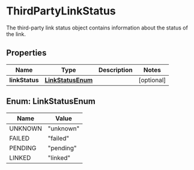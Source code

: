 

# ThirdPartyLinkStatus

The third-party link status object contains information about the status of the link.

## Properties

Name | Type | Description | Notes
------------ | ------------- | ------------- | -------------
**linkStatus** | [**LinkStatusEnum**](#LinkStatusEnum) |  |  [optional]



## Enum: LinkStatusEnum

Name | Value
---- | -----
UNKNOWN | &quot;unknown&quot;
FAILED | &quot;failed&quot;
PENDING | &quot;pending&quot;
LINKED | &quot;linked&quot;



